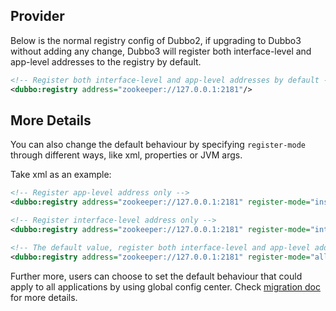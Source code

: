 ## Provider

Below is the normal registry config of Dubbo2, if upgrading to Dubbo3 without adding any change, Dubbo3 will register
both interface-level and app-level addresses to the registry by default.

```xml
<!-- Register both interface-level and app-level addresses by default -->
<dubbo:registry address="zookeeper://127.0.0.1:2181"/>
```

## More Details

You can also change the default behaviour by specifying `register-mode` through different ways, like xml, properties or
JVM args.

Take xml as an example:

```xml
<!-- Register app-level address only -->
<dubbo:registry address="zookeeper://127.0.0.1:2181" register-mode="instance"/>
```

```xml
<!-- Register interface-level address only -->
<dubbo:registry address="zookeeper://127.0.0.1:2181" register-mode="interface"/>
```

```xml
<!-- The default value, register both interface-level and app-level addresses -->
<dubbo:registry address="zookeeper://127.0.0.1:2181" register-mode="all"/>
```

Further more, users can choose to set the default behaviour that could apply to all applications by using global config
center. Check [migration doc](https://dubbo.apache.org/zh/docs/migration/migration-service-discovery/) for more details.